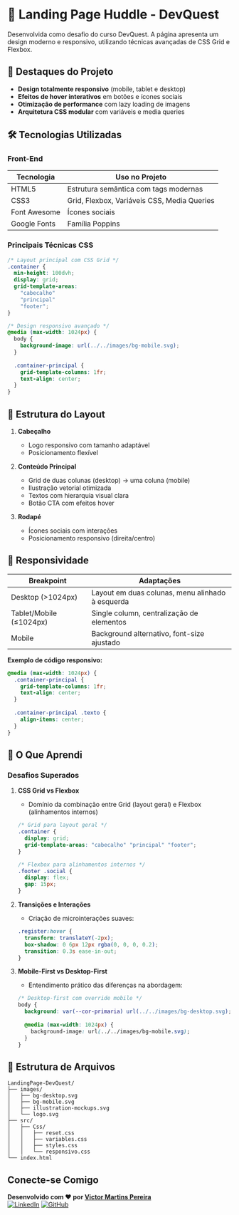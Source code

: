 # 🚀 **Landing Page Huddle - DevQuest**

Desenvolvida como desafio do curso DevQuest. A página apresenta um design moderno e responsivo, utilizando técnicas avançadas de CSS Grid e Flexbox.

## 🌟 **Destaques do Projeto**

- **Design totalmente responsivo** (mobile, tablet e desktop)
- **Efeitos de hover interativos** em botões e ícones sociais
- **Otimização de performance** com lazy loading de imagens
- **Arquitetura CSS modular** com variáveis e media queries

## 🛠 **Tecnologias Utilizadas**

### **Front-End**
| Tecnologia | Uso no Projeto |
|------------|----------------|
| HTML5 | Estrutura semântica com tags modernas |
| CSS3 | Grid, Flexbox, Variáveis CSS, Media Queries |
| Font Awesome | Ícones sociais |
| Google Fonts | Família Poppins |

### **Principais Técnicas CSS**
```css
/* Layout principal com CSS Grid */
.container {
  min-height: 100dvh;
  display: grid;
  grid-template-areas:
    "cabecalho"
    "principal"
    "footer";
}

/* Design responsivo avançado */
@media (max-width: 1024px) {
  body {
    background-image: url(../../images/bg-mobile.svg);
  }
  
  .container-principal {
    grid-template-columns: 1fr;
    text-align: center;
  }
}
```

## 🎨 **Estrutura do Layout**

1. **Cabeçalho**
   - Logo responsivo com tamanho adaptável
   - Posicionamento flexível

2. **Conteúdo Principal**
   - Grid de duas colunas (desktop) → uma coluna (mobile)
   - Ilustração vetorial otimizada
   - Textos com hierarquia visual clara
   - Botão CTA com efeitos hover

3. **Rodapé**
   - Ícones sociais com interações
   - Posicionamento responsivo (direita/centro)

## 📱 **Responsividade**

| Breakpoint | Adaptações |
|------------|------------|
| Desktop (>1024px) | Layout em duas colunas, menu alinhado à esquerda |
| Tablet/Mobile (≤1024px) | Single column, centralização de elementos |
| Mobile | Background alternativo, font-size ajustado |

**Exemplo de código responsivo:**
```css
@media (max-width: 1024px) {
  .container-principal {
    grid-template-columns: 1fr;
    text-align: center;
  }
  
  .container-principal .texto {
    align-items: center;
  }
}
```

## 🎯 **O Que Aprendi**

### **Desafios Superados**
1. **CSS Grid vs Flexbox**
   - Domínio da combinação entre Grid (layout geral) e Flexbox (alinhamentos internos)
   ```css
   /* Grid para layout geral */
   .container {
     display: grid;
     grid-template-areas: "cabecalho" "principal" "footer";
   }
   
   /* Flexbox para alinhamentos internos */
   .footer .social {
     display: flex;
     gap: 15px;
   }
   ```

2. **Transições e Interações**
   - Criação de microinterações suaves:
   ```css
   .register:hover {
     transform: translateY(-2px);
     box-shadow: 0 6px 12px rgba(0, 0, 0, 0.2);
     transition: 0.3s ease-in-out;
   }
   ```

3. **Mobile-First vs Desktop-First**
   - Entendimento prático das diferenças na abordagem:
   ```css
   /* Desktop-first com override mobile */
   body {
     background: var(--cor-primaria) url(../../images/bg-desktop.svg);
     
     @media (max-width: 1024px) {
       background-image: url(../../images/bg-mobile.svg);
     }
   }
   ```

## 📂 **Estrutura de Arquivos**

```
LandingPage-DevQuest/
├── images/
│   ├── bg-desktop.svg
│   ├── bg-mobile.svg
│   ├── illustration-mockups.svg
│   └── logo.svg
├── src/
│   ├── Css/
│   │   ├── reset.css
│   │   ├── variables.css
│   │   ├── styles.css
│   │   └── responsivo.css
└── index.html
```

## Conecte-se Comigo

**Desenvolvido com ❤️ por [Victor Martins Pereira](https://www.instagram.com/victor_martins.p/)**  
[![LinkedIn](https://img.shields.io/badge/LinkedIn-0077B5?style=for-the-badge&logo=linkedin&logoColor=white)](www.linkedin.com/in/victor-martins-pereira-dev) [![GitHub](https://img.shields.io/badge/GitHub-100000?style=for-the-badge&logo=github&logoColor=white)](https://github.com/Victor-Martins-Pereira)
